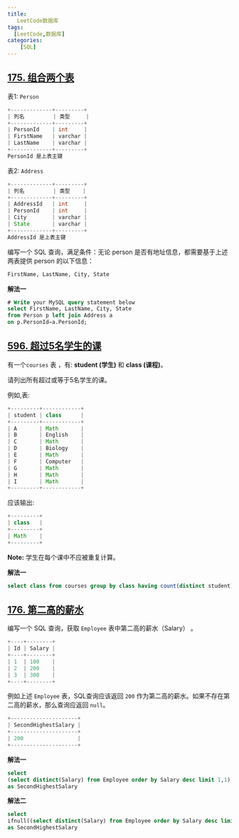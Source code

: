 ```yaml
---
title: 
   LeetCode数据库
tags: 
  [LeetCode,数据库]
categories:
	[SQL]
---
```


## [175. 组合两个表](https://leetcode-cn.com/problems/combine-two-tables/)

表1: `Person`

```java
+-------------+---------+
| 列名         | 类型     |
+-------------+---------+
| PersonId    | int     |
| FirstName   | varchar |
| LastName    | varchar |
+-------------+---------+
PersonId 是上表主键
```

表2: `Address`

```java
+-------------+---------+
| 列名         | 类型    |
+-------------+---------+
| AddressId   | int     |
| PersonId    | int     |
| City        | varchar |
| State       | varchar |
+-------------+---------+
AddressId 是上表主键
```


编写一个 SQL 查询，满足条件：无论 person 是否有地址信息，都需要基于上述两表提供 person 的以下信息：

```sql
FirstName, LastName, City, State
```

**解法一**

```sql
# Write your MySQL query statement below
select FirstName, LastName, City, State 
from Person p left join Address a 
on p.PersonId=a.PersonId;
```

## [596. 超过5名学生的课](https://leetcode-cn.com/problems/classes-more-than-5-students/)

有一个`courses` 表 ，有: **student (学生)** 和 **class (课程)**。

请列出所有超过或等于5名学生的课。

例如,表:

```java
+---------+------------+
| student | class      |
+---------+------------+
| A       | Math       |
| B       | English    |
| C       | Math       |
| D       | Biology    |
| E       | Math       |
| F       | Computer   |
| G       | Math       |
| H       | Math       |
| I       | Math       |
+---------+------------+
```


应该输出:

```java
+---------+
| class   |
+---------+
| Math    |
+---------+
```

**Note:**
学生在每个课中不应被重复计算。

**解法一**

```sql
select class from courses group by class having count(distinct student) >=5
```

## [176. 第二高的薪水](https://leetcode-cn.com/problems/second-highest-salary/)

编写一个 SQL 查询，获取 `Employee` 表中第二高的薪水（Salary） 。

```java
+----+--------+
| Id | Salary |
+----+--------+
| 1  | 100    |
| 2  | 200    |
| 3  | 300    |
+----+--------+
```


例如上述 `Employee` 表，SQL查询应该返回 `200` 作为第二高的薪水。如果不存在第二高的薪水，那么查询应返回 `null`。

```java
+---------------------+
| SecondHighestSalary |
+---------------------+
| 200                 |
+---------------------+
```

**解法一**

```sql
select 
(select distinct(Salary) from Employee order by Salary desc limit 1,1)
as SecondHighestSalary
```

**解法二**

```sql
select 
ifnull((select distinct(Salary) from Employee order by Salary desc limit 1,1),null)
as SecondHighestSalary
```

